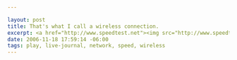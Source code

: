 ```yaml
--- 

layout: post
title: That's what I call a wireless connection.
excerpt: <a href="http://www.speedtest.net"><img src="http://www.speedtest.net/result/59389278.png" alt="" /></a>
date: 2006-11-18 17:59:14 -06:00
tags: play, live-journal, network, speed, wireless
---
```

<a href="http://www.speedtest.net"><img src="http://www.speedtest.net/result/59389278.png" alt="" /></a>
